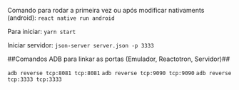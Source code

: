 Comando para rodar a primeira vez ou após modificar nativaments (android): `react native run android`

Para iniciar: `yarn start`

Iniciar servidor: `json-server server.json -p 3333`

##Comandos ADB para linkar as portas (Emulador, Reactotron, Servidor)##

`adb reverse tcp:8081 tcp:8081`
`adb reverse tcp:9090 tcp:9090`
`adb reverse tcp:3333 tcp:3333`